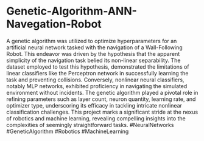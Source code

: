 # Genetic-Algorithm-ANN-Navegation-Robot
A genetic algorithm was utilized to optimize hyperparameters for an artificial neural network tasked with the navigation of a Wall-Following Robot. This endeavor was driven by the hypothesis that the apparent simplicity of the navigation task belied its non-linear separability. The dataset employed to test this hypothesis, demonstrated the limitations of linear classifiers like the Perceptron network in successfully learning the task and preventing collisions. Conversely, nonlinear neural classifiers, notably MLP networks, exhibited proficiency in navigating the simulated environment without incidents. The genetic algorithm played a pivotal role in refining parameters such as layer count, neuron quantity, learning rate, and optimizer type, underscoring its efficacy in tackling intricate nonlinear classification challenges. This project marks a significant stride at the nexus of robotics and machine learning, revealing compelling insights into the complexities of seemingly straightforward tasks. #NeuralNetworks #GeneticAlgorithm #Robotics #MachineLearning
